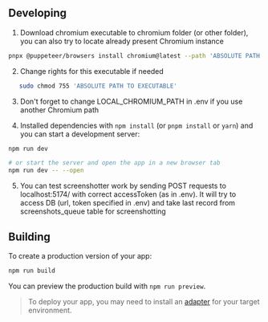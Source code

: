 ## Developing

1. Download chromium executable to chromium folder (or other folder), you can also try to locate already present Chromium instance

```bash
pnpx @puppeteer/browsers install chromium@latest --path 'ABSOLUTE PATH TO FOLDER'
```

2. Change rights for this executable if needed

```bash
   sudo chmod 755 'ABSOLUTE PATH TO EXECUTABLE'
```

3. Don't forget to change LOCAL_CHROMIUM_PATH in .env if you use another Chromium path

4. Installed dependencies with `npm install` (or `pnpm install` or `yarn`) and you can start a development server:

```bash
npm run dev

# or start the server and open the app in a new browser tab
npm run dev -- --open
```

5. You can test screenshotter work by sending POST requests to localhost:5174/ with correct accessToken (as in .env). It will try to access DB (url, token specified in .env) and take last record from screenshots_queue table for screenshotting

## Building

To create a production version of your app:

```bash
npm run build
```

You can preview the production build with `npm run preview`.

> To deploy your app, you may need to install an [adapter](https://kit.svelte.dev/docs/adapters) for your target environment.
